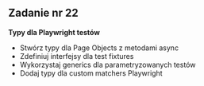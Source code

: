 <!-- _class: time25 -->

## Zadanie nr 22

**Typy dla Playwright testów**

- Stwórz typy dla Page Objects z metodami async
- Zdefiniuj interfejsy dla test fixtures
- Wykorzystaj generics dla parametryzowanych testów
- Dodaj typy dla custom matchers Playwright



